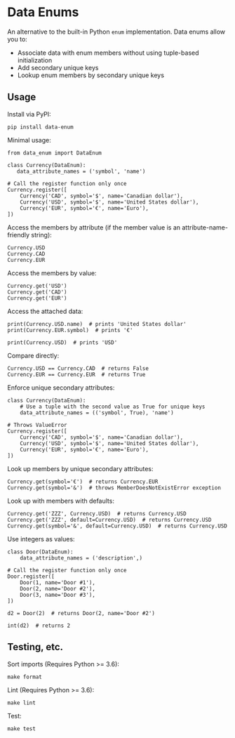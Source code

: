 # Data Enums

An alternative to the built-in Python `enum` implementation. Data enums allow you to:

- Associate data with enum members without using tuple-based initialization
- Add secondary unique keys
- Lookup enum members by secondary unique keys

## Usage

Install via PyPI:

    pip install data-enum

Minimal usage:

    from data_enum import DataEnum

    class Currency(DataEnum):
       data_attribute_names = ('symbol', 'name')

    # Call the register function only once
    Currency.register([
        Currency('CAD', symbol='$', name='Canadian dollar'),
        Currency('USD', symbol='$', name='United States dollar'),
        Currency('EUR', symbol='€', name='Euro'),
    ])

Access the members by attribute (if the member value is an attribute-name-friendly string):
  
    Currency.USD
    Currency.CAD
    Currency.EUR

Access the members by value:

    Currency.get('USD')
    Currency.get('CAD')
    Currency.get('EUR')

Access the attached data:

    print(Currency.USD.name)  # prints 'United States dollar'
    print(Currency.EUR.symbol)  # prints '€'

    print(Currency.USD)  # prints 'USD'

Compare directly:

    Currency.USD == Currency.CAD  # returns False
    Currency.EUR == Currency.EUR  # returns True

Enforce unique secondary attributes:

    class Currency(DataEnum):
        # Use a tuple with the second value as True for unique keys
        data_attribute_names = (('symbol', True), 'name')

    # Throws ValueError
    Currency.register([
        Currency('CAD', symbol='$', name='Canadian dollar'),
        Currency('USD', symbol='$', name='United States dollar'),
        Currency('EUR', symbol='€', name='Euro'),
    ])

Look up members by unique secondary attributes:

    Currency.get(symbol='€')  # returns Currency.EUR
    Currency.get(symbol='&')  # throws MemberDoesNotExistError exception

Look up with members with defaults:

    Currency.get('ZZZ', Currency.USD)  # returns Currency.USD
    Currency.get('ZZZ', default=Currency.USD)  # returns Currency.USD
    Currency.get(symbol='&', default=Currency.USD)  # returns Currency.USD

Use integers as values:

    class Door(DataEnum):
        data_attribute_names = ('description',)

    # Call the register function only once
    Door.register([
        Door(1, name='Door #1'),
        Door(2, name='Door #2'),
        Door(3, name='Door #3'),
    ])

    d2 = Door(2)  # returns Door(2, name='Door #2')

    int(d2)  # returns 2

## Testing, etc.

Sort imports (Requires Python >= 3.6):

    make format

Lint (Requires Python >= 3.6):

    make lint

Test:

    make test
